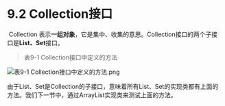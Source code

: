 # 9.2 Collection接口

​    Collection 表示**一组对象**，它是集中、收集的意思。Collection接口的两个子接口是**List、Set**接口。

>  表9-1 Collection接口中定义的方法

![表9-1 Collection接口中定义的方法.png](https://www.sxt.cn/360shop/Public/admin/UEditor/20170524/1495614959696503.png)

​    由于List、Set是Collection的子接口，意味着所有List、Set的实现类都有上面的方法。我们下一节中，通过ArrayList实现类来测试上面的方法。